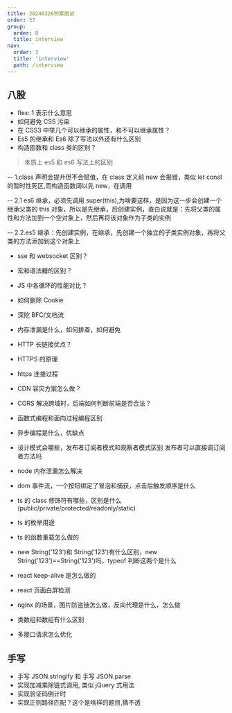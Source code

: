 ```yaml
---
title: 20240326积累面试
order: 37
group:
  order: 0
  title: interview
nav:
  order: 3
  title: 'interview'
  path: /interview
---
```


## 八股

- flex: 1 表示什么意思
- 如何避免 CSS 污染
- 在 CSS3 中举几个可以继承的属性，和不可以继承属性？
- Es5 的继承和 Es6 除了写法以外还有什么区别
- 构造函数和 class 类的区别？

> 本质上 es5 和 es6 写法上的区别

-- 1.class 声明会提升但不会赋值，在 class 定义前 new 会报错，类似 let const 的暂时性死区,而构造函数阔以先 new，在调用

-- 2.1 es6 继承，必须先调用 super(this),为啥要这样，是因为这一步会创建一个继承父类的 this 对象，所以是先继承，后创建实例，直白说就是：先将父类的属性和方法加到一个空对象上，然后再将该对象作为子类的实例

-- 2.2.es5 继承：先创建实例，在继承，先创建一个独立的子类实例对象，再将父类的方法添加到这个对象上

- sse 和 websocket 区别？
- 宏和语法糖的区别？
- JS 中各循环的性能对比？
- 如何删除 Cookie
- 深挖 BFC/文档流
- 内存泄漏是什么，如何排查，如何避免
- HTTP 长链接优点？
- HTTPS 的原理
- https 连接过程
- CDN 容灾方案怎么做？
- CORS 解决跨域时，后端如何判断前端是否合法？
- 函数式编程和面向过程编程区别
- 异步编程是什么，优缺点
- 设计模式会哪些，发布者订阅者模式和观察者模式区别 发布者可以直接调订阅者方法吗
- node 内存泄漏怎么解决
- dom 事件流，一个按钮绑定了冒泡和捕获，点击后触发顺序是什么
- ts 的 class 修饰符有哪些，区别是什么(public/private/protected/readonly/static)
- ts 的枚举用途
- ts 的函数重载怎么做的
- new String('123')和 String('123')有什么区别，new String('123')==String('123')吗，typeof 判断这两个是什么

- react keep-alive 是怎么做的
- react 页面白屏检测
- nginx 的场景，图片防盗链怎么做，反向代理是什么，怎么做
- 类数组和数组有什么区别
- 多接口请求怎么优化

## 手写

- 手写 JSON.stringify 和 手写 JSON.parse
- 实现加减乘除链式调用, 类似 jQuery 式用法
- 实现验证码倒计时
- 实现正则路径匹配？这个是啥样的题目,猜不透
